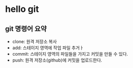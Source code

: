 # hello git
## git 명령어 요약

- clone: 원격 저장소 복사
- add: 스테이지 영역에 작업 파일 추거ㅏ
- commit: 스테이지 영역의 파일들을 가지고 커밋을 만들 수 있다.
- push: 원격 저장소(github)에 커밋을 업로드한다.